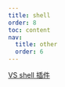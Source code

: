 ```yaml
---
title: shell
order: 8
toc: content
nav:
  title: other
  order: 6
---
```


[VS shell 插件](https://zhuanlan.zhihu.com/p/199187317)
